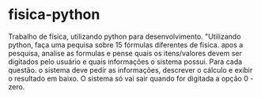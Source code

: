 # fisica-python
Trabalho de física, utilizando python para desenvolvimento.
"Utilizando python, faça uma pequisa sobre 15 fórmulas diferentes de fisica.  apos a pesquisa, analise as formulas e pense quais os itens/valores devem ser digitados pelo usuário e quais informações o sistema possui.  Para cada questão. o sistema deve pedir as informações, descrever o cálculo e exibir o resultado em baixo. O sistema só vai sair quando for digitada a opção 0 - zero.
